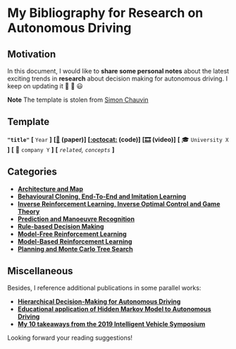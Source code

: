 # My Bibliography for Research on Autonomous Driving

## Motivation

In this document, I would like to **share some personal notes** about the latest exciting trends in **research** about decision making for autonomous driving. I keep on updating it :construction_worker: :construction: :smiley:

**Note** The template is stolen from [Simon Chauvin](https://github.com/chauvinSimon/My_Bibliography_for_Research_on_Autonomous_Driving/blob/master/README.md)

## Template

**`"title"`**
**[** `Year` **]**
**[[:memo:](https://arxiv.org/) (paper)]**
**[[:octocat:](https://github.com/) (code)]**
**[[🎞️](https://www.youtube.com/) (video)]**
**[** :mortar_board: `University X` **]**
**[** :car: `company Y` **]**
**[** _`related`, `concepts`_  **]**

## Categories

- [**Architecture and Map**](sections/1_architecture_and_map.md)
- [**Behavioural Cloning, End-To-End and Imitation Learning**](sections/2_bc_end2end.md)
- [**Inverse Reinforcement Learning, Inverse Optimal Control and Game Theory**](sections/3_inverse_rl_game_theory.md)
- [**Prediction and Manoeuvre Recognition**](sections/4_prediction_and_manoeuvre_recognition.md)
- [**Rule-based Decision Making**](sections/5_rule_based_decision_making.md)
- [**Model-Free Reinforcement Learning**](sections/6_model_free_rl.md)
- [**Model-Based Reinforcement Learning**](sections/7_model_based_rl.md)
- [**Planning and Monte Carlo Tree Search**](sections/8_planning_mcts.md)

## Miscellaneous

Besides, I reference additional publications in some parallel works:

- [**Hierarchical Decision-Making for Autonomous Driving**](https://github.com/chauvinSimon/Hierarchical-Decision-Making-for-Autonomous-Driving)
- [**Educational application of Hidden Markov Model to Autonomous Driving**](https://github.com/chauvinSimon/hmm_for_autonomous_driving)
- [**My 10 takeaways from the 2019 Intelligent Vehicle Symposium**](https://github.com/chauvinSimon/IV19)

Looking forward your reading suggestions!


